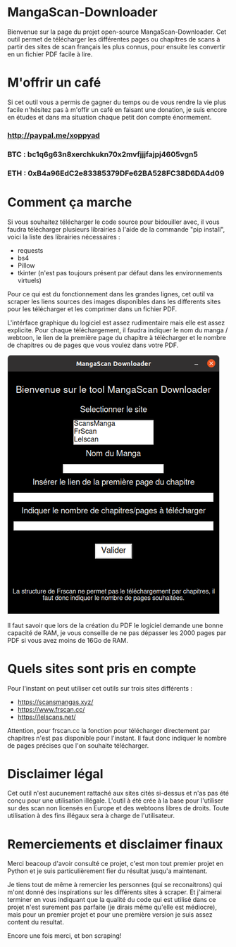 # MangaScan-Downloader
Bienvenue sur la page du projet open-source MangaScan-Downloader. 
Cet outil permet de télécharger les différentes pages ou chapitres de scans à partir des sites de scan français les plus connus, pour ensuite les convertir en un fichier PDF facile à lire.

# M'offrir un café
Si cet outil vous a permis de gagner du temps ou de vous rendre la vie plus facile n'hésitez pas à m'offir un café en faisant une donation, je suis encore en études et dans ma situation chaque petit don compte énormement.

### http://paypal.me/xoppyad
### BTC : bc1q6g63n8xerchkukn70x2mvfjjjfajpj4605vgn5
### ETH : 0xB4a96EdC2e83385379DFe62BA528FC38D6DA4d09

# Comment ça marche
Si vous souhaitez télécharger le code source pour bidouiller avec, il vous faudra télécharger plusieurs librairies à l'aide de la commande "pip install", voici la liste des librairies nécessaires :
- requests
- bs4
- Pillow
- tkinter (n'est pas toujours présent par défaut dans les environnements virtuels)

Pour ce qui est du fonctionnement dans les grandes lignes, cet outil va scraper les liens sources des images disponibles dans les differents sites pour les télécharger et les comprimer dans un fichier PDF.

L'intérface graphique du logiciel est assez rudimentaire mais elle est assez explicite. Pour chaque téléchargement, il faudra indiquer le nom du manga / webtoon, le lien de la première page du chapitre à télécharger et le nombre de chapitres ou de pages que vous voulez dans votre PDF.

![alt text](https://github.com/Xoppy/MangaScan-Downloader/blob/master/MangaScan-Downloader-GUI.png)

Il faut savoir que lors de la création du PDF le logiciel demande une bonne capacité de RAM, je vous conseille de ne pas dépasser les 2000 pages par PDF si vous avez moins de 16Go de RAM.

# Quels sites sont pris en compte
Pour l'instant on peut utiliser cet outils sur trois sites différents : 
- https://scansmangas.xyz/
- https://www.frscan.cc/
- https://lelscans.net/

Attention, pour frscan.cc la fonction pour télécharger directement par chapitres n'est pas disponible pour l'instant. Il faut donc indiquer le nombre de pages précises que l'on souhaite télécharger.

# Disclaimer légal
Cet outil n'est aucunement rattaché aux sites cités si-dessus et n'as pas été conçu pour une utilisation illégale. L'outil à été crée à la base pour l'utiliser sur des scan non licensés en Europe et des webtoons libres de droits. Toute utilisation à des fins illégaux sera à charge de l'utilisateur.

# Remerciements et disclaimer finaux
Merci beacoup d'avoir consulté ce projet, c'est mon tout premier projet en Python et je suis particulièrement fier du résultat jusqu'a maintenant. 

Je tiens tout de même à remercier les personnes (qui se reconaitrons) qui m'ont donné des inspirations sur les différents sites à scraper. Et j'aimerai terminer en vous indiquant que la qualité du code qui est utilisé dans ce projet n'est surement pas parfaite (je dirais même qu'elle est médiocre), mais pour un premier projet et pour une première version je suis assez content du resultat. 

Encore une fois merci, et bon scraping!
